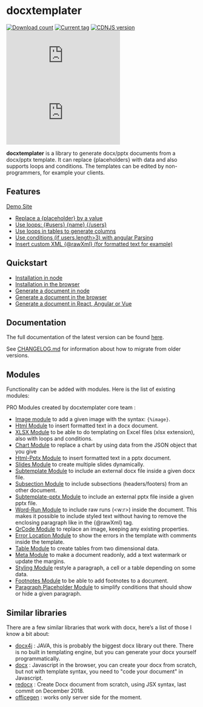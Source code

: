 # docxtemplater

[![Download count](https://img.shields.io/npm/dm/docxtemplater.svg?style=flat)](https://www.npmjs.org/package/docxtemplater) [![Current tag](https://img.shields.io/npm/v/docxtemplater.svg?style=flat)](https://www.npmjs.org/package/docxtemplater) [![CDNJS version](https://img.shields.io/cdnjs/v/docxtemplater.svg)](https://cdnjs.com/libraries/docxtemplater) [![size](http://img.badgesize.io/https://raw.githubusercontent.com/open-xml-templating/docxtemplater-build/master/build/docxtemplater-latest.min.js?label=size&style=flat-square)](https://raw.githubusercontent.com/open-xml-templating/docxtemplater-build/master/build/docxtemplater-latest.min.js) [![gzip size](http://img.badgesize.io/https://raw.githubusercontent.com/open-xml-templating/docxtemplater-build/master/build/docxtemplater-latest.min.js?compression=gzip&label=gzip%20size&style=flat-square)](https://raw.githubusercontent.com/open-xml-templating/docxtemplater-build/master/build/docxtemplater-latest.min.js)

**docxtemplater** is a library to generate docx/pptx documents from a docx/pptx template. It can replace {placeholders} with data and also supports loops and conditions. The templates can be edited by non-programmers, for example your clients.

## Features

[Demo Site](https://docxtemplater.com/demo)

- <a href="https://docxtemplater.com/demo#simple">Replace a {placeholder} by a value</a>
- <a href="https://docxtemplater.com/demo#loops">Use loops: {#users} {name} {/users} </a>
- <a href="https://docxtemplater.com/demo#loop-table">Use loops in tables to generate columns</a>
- <a href="https://docxtemplater.com/demo#conditions">Use conditions (if users.length>3) with angular Parsing</a>
- <a href="https://docxtemplater.com/demo#xml-insertion">Insert custom XML {@rawXml} (for formatted text for example)</a>

## Quickstart

- [Installation in node](https://docxtemplater.com/docs/installation#node)
- [Installation in the browser](https://docxtemplater.com/docs/installation#browser)
- [Generate a document in node](https://docxtemplater.com/docs/generate#node)
- [Generate a document in the browser](https://docxtemplater.com/docs/generate#browser)
- [Generate a document in React, Angular or Vue](https://docxtemplater.com/docs/generate#react-angular-vue)

## Documentation

The full documentation of the latest version can be found [here](https://docxtemplater.com/docs).

See [CHANGELOG.md](CHANGELOG.md) for information about how to migrate from older versions.

## Modules

Functionality can be added with modules. Here is the list of existing modules:

PRO Modules created by docxtemplater core team :

- [Image module](https://docxtemplater.com/modules/image/) to add a given image with the syntax: `{%image}`.
- [Html Module](https://docxtemplater.com/modules/html/) to insert formatted text in a docx document.
- [XLSX Module](https://docxtemplater.com/modules/xlsx) to be able to do templating on Excel files (xlsx extension), also with loops and conditions.
- [Chart Module](https://docxtemplater.com/modules/chart/) to replace a chart by using data from the JSON object that you give
- [Html-Pptx Module](https://docxtemplater.com/modules/html-pptx/) to insert formatted text in a pptx document.
- [Slides Module](https://docxtemplater.com/modules/slides/) to create multiple slides dynamically.
- [Subtemplate Module](https://docxtemplater.com/modules/subtemplate) to include an external docx file inside a given docx file.
- [Subsection Module](https://docxtemplater.com/modules/subsection) to include subsections (headers/footers) from an other document.
- [Subtemplate-pptx Module](https://docxtemplater.com/modules/pptx-sub/) to include an external pptx file inside a given pptx file.
- [Word-Run Module](https://docxtemplater.com/modules/word-run) to include raw runs (<w:r>) inside the document. This makes it possible to include styled text without having to remove the enclosing paragraph like in the {@rawXml} tag.
- [QrCode Module](https://docxtemplater.com/modules/qrcode) to replace an image, keeping any existing properties.
- [Error Location Module](https://docxtemplater.com/modules/error-location) to show the errors in the template with comments inside the template.
- [Table Module](https://docxtemplater.com/modules/table) to create tables from two dimensional data.
- [Meta Module](https://docxtemplater.com/modules/meta) to make a document readonly, add a text watermark or update the margins.
- [Styling Module](https://docxtemplater.com/modules/styling) restyle a paragraph, a cell or a table depending on some data.
- [Footnotes Module](https://docxtemplater.com/modules/footnotes) to be able to add footnotes to a document.
- [Paragraph Placeholder Module](https://docxtemplater.com/modules/paragraph-placeholder) to simplify conditions that should show or hide a given paragraph.

## Similar libraries

There are a few similar libraries that work with docx, here’s a list of those I know a bit about:

- [docx4j](https://www.docx4java.org/trac/docx4j) : JAVA, this is probably the biggest docx library out there. There is no built in templating engine, but you can generate your docx yourself programmatically.
- [docx](https://github.com/dolanmiu/docx) : Javascript in the browser, you can create your docx from scratch, but not with template syntax, you need to "code your document" in Javascript.
- [redocx](https://github.com/nitin42/redocx) : Create Docx document from scratch, using JSX syntax, last commit on December 2018.
- [officegen](https://github.com/Ziv-Barber/officegen) : works only server side for the moment.
